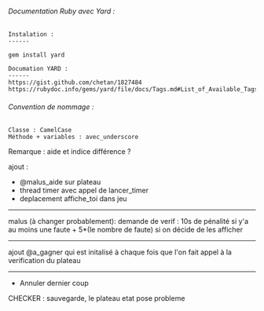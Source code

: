 ###### Documentation Ruby avec Yard : 
    Instalation :
    ------

    gem install yard

    Documation YARD :
    ------
    https://gist.github.com/chetan/1827484
    https://rubydoc.info/gems/yard/file/docs/Tags.md#List_of_Available_Tags

###### Convention de nommage :
    Classe : CamelCase
    Méthode + variables : avec_underscore


Remarque :
aide et indice différence ?

ajout :
- @malus_aide sur plateau
- thread timer avec appel de lancer_timer
- deplacement affiche_toi dans jeu

---

malus (à changer probablement):
demande de verif : 10s de pénalité si y'a au moins une faute + 5*(le nombre de faute) si on décide de les afficher

---
ajout @a_gagner qui est initalisé à chaque fois que l'on fait appel à la verification du plateau

---

 + Annuler dernier coup

 CHECKER : sauvegarde, le plateau etat pose probleme